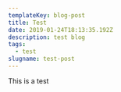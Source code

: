 ```yaml
---
templateKey: blog-post
title: Test
date: 2019-01-24T18:13:35.192Z
description: test blog
tags:
  - test
slugname: test-post
---
```

This is a test
